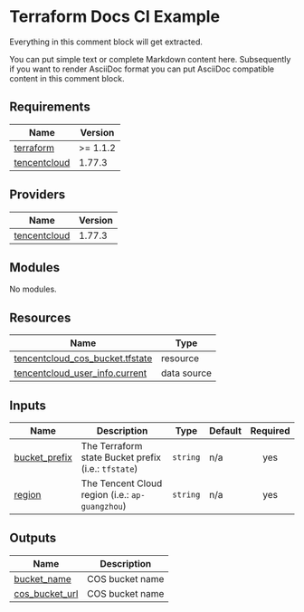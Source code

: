 <!-- BEGIN_TF_DOCS -->
# Terraform Docs CI Example

Everything in this comment block will get extracted.

You can put simple text or complete Markdown content
here. Subsequently if you want to render AsciiDoc format
you can put AsciiDoc compatible content in this comment
block.

## Requirements

| Name | Version |
|------|---------|
| <a name="requirement_terraform"></a> [terraform](#requirement\_terraform) | >= 1.1.2 |
| <a name="requirement_tencentcloud"></a> [tencentcloud](#requirement\_tencentcloud) | 1.77.3 |

## Providers

| Name | Version |
|------|---------|
| <a name="provider_tencentcloud"></a> [tencentcloud](#provider\_tencentcloud) | 1.77.3 |

## Modules

No modules.

## Resources

| Name | Type |
|------|------|
| [tencentcloud_cos_bucket.tfstate](https://registry.terraform.io/providers/tencentcloudstack/tencentcloud/1.77.3/docs/resources/cos_bucket) | resource |
| [tencentcloud_user_info.current](https://registry.terraform.io/providers/tencentcloudstack/tencentcloud/1.77.3/docs/data-sources/user_info) | data source |

## Inputs

| Name | Description | Type | Default | Required |
|------|-------------|------|---------|:--------:|
| <a name="input_bucket_prefix"></a> [bucket\_prefix](#input\_bucket\_prefix) | The Terraform state Bucket prefix (i.e.: `tfstate`) | `string` | n/a | yes |
| <a name="input_region"></a> [region](#input\_region) | The Tencent Cloud region (i.e.: `ap-guangzhou`) | `string` | n/a | yes |

## Outputs

| Name | Description |
|------|-------------|
| <a name="output_bucket_name"></a> [bucket\_name](#output\_bucket\_name) | COS bucket name |
| <a name="output_cos_bucket_url"></a> [cos\_bucket\_url](#output\_cos\_bucket\_url) | COS bucket name |
<!-- END_TF_DOCS -->